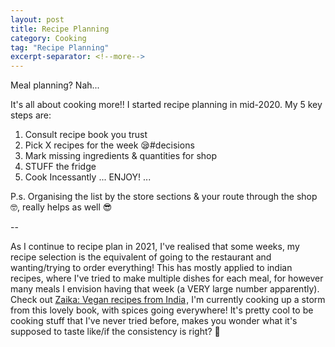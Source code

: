 ```yaml
---
layout: post
title: Recipe Planning
category: Cooking
tag: "Recipe Planning"
excerpt-separator: <!--more-->
---
```


Meal planning? Nah...
<!--more-->
It's all about cooking more!! I started recipe planning in mid-2020. My 5 key steps are:

1. Consult recipe book you trust
2. Pick X recipes for the week 😪#decisions
3. Mark missing ingredients & quantities for shop
4. STUFF the fridge
5. Cook Incessantly
    ... ENJOY! ...

P.s. Organising the list by the store sections & your route through the shop 🤓, really helps as well 😎

--

As I continue to recipe plan in 2021, I've realised that some weeks, my recipe selection is the equivalent of going to the restaurant and wanting/trying to order everything! This has mostly applied to indian recipes, where I've tried to make multiple dishes for each meal, for however many meals I envision having that week (a VERY large number apparently).
Check out <a target="_blank" href="https://www.amazon.co.uk/gp/product/1841883050/ref=as_li_tl?ie=UTF8&camp=1634&creative=6738&creativeASIN=1841883050&linkCode=as2&tag=dudolavida-21&linkId=cf2cc88fe6a4a37480b3d378e98754a1">Zaika: Vegan recipes from India</a><img src="//ir-uk.amazon-adsystem.com/e/ir?t=dudolavida-21&l=am2&o=2&a=1841883050" width="1" height="1" border="0" alt="" style="border:none !important; margin:0px !important;" />, I'm currently cooking up a storm from this lovely book, with spices going everywhere! It's pretty cool to be cooking stuff that I've never tried before, makes you wonder what it's supposed to taste like/if the consistency is right? 🤪
